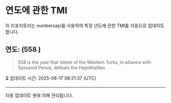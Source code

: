 
# 연도에 관한 TMI

이 리포지토리는 numbersapi를 사용하여 특정 년도에 관한 TMI를 자동으로 업데이트합니다.

## 연도: (558 )
> 558 is the year that Istemi of the Western Turks, in alliance with Sassanid Persia, defeats the Hephthalites.

⏳ 업데이트 시간: 2025-08-17 08:21:37 (UTC)

---
자동 업데이트 봇에 의해 관리됩니다.
